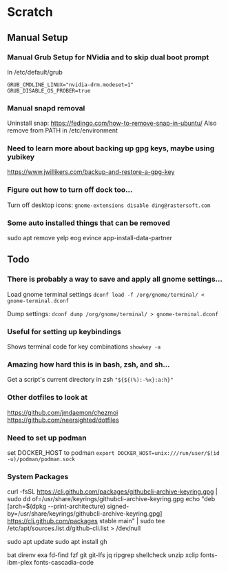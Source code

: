 # Scratch

## Manual Setup

### Manual Grub Setup for NVidia and to skip dual boot prompt
In /etc/default/grub

```
GRUB_CMDLINE_LINUX="nvidia-drm.modeset=1"
GRUB_DISABLE_OS_PROBER=true
```

### Manual snapd removal
Uninstall snap: https://fedingo.com/how-to-remove-snap-in-ubuntu/
Also remove from PATH in /etc/environment

### Need to learn more about backing up gpg keys, maybe using yubikey
https://www.jwillikers.com/backup-and-restore-a-gpg-key

### Figure out how to turn off dock too...
Turn off desktop icons: `gnome-extensions disable ding@rastersoft.com`

### Some auto installed things that can be removed
sudo apt remove yelp eog evince app-install-data-partner

## Todo

### There is probably a way to save and apply all gnome settings...
Load gnome terminal settings
`dconf load -f /org/gnome/terminal/ < gnome-terminal.dconf`

Dump settings:
`dconf dump /org/gnome/terminal/ > gnome-terminal.dconf`

### Useful for setting up keybindings
Shows terminal code for key combinations
`showkey -a`

### Amazing how hard this is in bash, zsh, and sh...
Get a script's current directory in zsh
`"${${(%):-%x}:a:h}"`

### Other dotfiles to look at
https://github.com/jmdaemon/chezmoi
https://github.com/neersighted/dotfiles

### Need to set up podman
set DOCKER_HOST to podman
`export DOCKER_HOST=unix:///run/user/$(id -u)/podman/podman.sock`

### System Packages
curl -fsSL https://cli.github.com/packages/githubcli-archive-keyring.gpg | sudo dd of=/usr/share/keyrings/githubcli-archive-keyring.gpg
echo "deb [arch=$(dpkg --print-architecture) signed-by=/usr/share/keyrings/githubcli-archive-keyring.gpg] https://cli.github.com/packages stable main" | sudo tee /etc/apt/sources.list.d/github-cli.list > /dev/null

sudo apt update
sudo apt install gh

bat
direnv
exa
fd-find
fzf
git
git-lfs
jq
ripgrep
shellcheck
unzip
xclip
fonts-ibm-plex
fonts-cascadia-code
